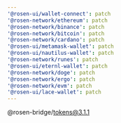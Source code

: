 ```yaml
---
'@rosen-ui/wallet-connect': patch
'@rosen-network/ethereum': patch
'@rosen-network/binance': patch
'@rosen-network/bitcoin': patch
'@rosen-network/cardano': patch
'@rosen-ui/metamask-wallet': patch
'@rosen-ui/nautilus-wallet': patch
'@rosen-network/runes': patch
'@rosen-ui/eternl-wallet': patch
'@rosen-network/doge': patch
'@rosen-network/ergo': patch
'@rosen-network/evm': patch
'@rosen-ui/lace-wallet': patch
---
```


@rosen-bridge/tokens@3.1.1
